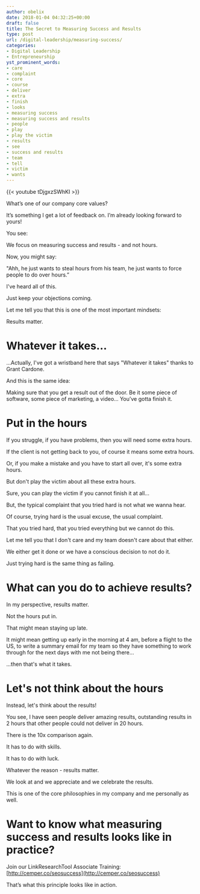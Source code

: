 ```yaml
---
author: obelix
date: 2018-01-04 04:32:25+00:00
draft: false
title: The Secret to Measuring Success and Results
type: post
url: /digital-leadership/measuring-success/
categories:
- Digital Leadership
- Entrepreneurship
yst_prominent_words:
- care
- complaint
- core
- course
- deliver
- extra
- finish
- looks
- measuring success
- measuring success and results
- people
- play
- play the victim
- results
- see
- success and results
- team
- tell
- victim
- wants
---
```


{{< youtube tDjgxzSWhKI >}}

What’s one of our company core values?

It’s something I get a lot of feedback on. I’m already looking forward to yours!

You see:

We focus on measuring success and results - and not hours.

Now, you might say:

"Ahh, he just wants to steal hours from his team, he just wants to force people to do over hours.”

I've heard all of this.

Just keep your objections coming.

Let me tell you that this is one of the most important mindsets:

Results matter.


# Whatever it takes…


...Actually, I've got a wristband here that says "Whatever it takes" thanks to Grant Cardone.

And this is the same idea:

Making sure that you get a result out of the door. Be it some piece of software, some piece of marketing, a video… You’ve gotta finish it.


# Put in the hours


If you struggle, if you have problems, then you will need some extra hours.

If the client is not getting back to you, of course it means some extra hours.

Or, if you make a mistake and you have to start all over, it's some extra hours.

But don't play the victim about all these extra hours.

Sure, you can play the victim if you cannot finish it at all...

But, the typical complaint that you tried hard is not what we wanna hear.

Of course, trying hard is the usual excuse, the usual complaint.

That you tried hard, that you tried everything but we cannot do this.

Let me tell you that I don't care and my team doesn't care about that either.

We either get it done or we have a conscious decision to not do it.

Just trying hard is the same thing as failing.


# What can you do to achieve results?


In my perspective, results matter.

Not the hours put in.

That might mean staying up late.

It might mean getting up early in the morning at 4 am, before a flight to the US, to write a summary email for my team so they have something to work through for the next days with me not being there…

...then that's what it takes.


# Let's not think about the hours


Instead, let's think about the results!

You see, I have seen people deliver amazing results, outstanding results in 2 hours that other people could not deliver in 20 hours.

There is the 10x comparison again.

It has to do with skills.

It has to do with luck.

Whatever the reason - results matter.

We look at and we appreciate and we celebrate the results.

This is one of the core philosophies in my company and me personally as well.


# Want to know what measuring success and results looks like in practice?


Join our LinkResearchTool Associate Training: [http://cemper.co/seosuccess](http://cemper.co/seosuccess)

That’s what this principle looks like in action.
